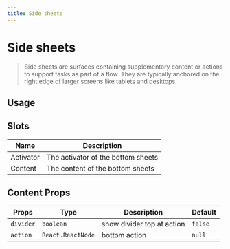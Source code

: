 ```yaml
---
title: Side sheets
---
```


# Side sheets

> Side sheets are surfaces containing supplementary content or actions to support tasks as part of a flow. They are typically anchored on the right edge of larger screens like tablets and desktops.

## Usage

<usage name="side-sheets"></usage>

## Slots

| Name      | Description                        |
| --------- | ---------------------------------- |
| Activator | The activator of the bottom sheets |
| Content   | The content of the bottom sheets   |

## Content Props

| Props     | Type              | Description                | Default |
| --------- | ----------------- | -------------------------- | ------- |
| `divider` | `boolean`         | show divider top at action | `false` |
| `action`  | `React.ReactNode` | bottom action              | `null`  |
